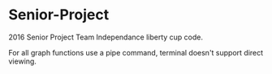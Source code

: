 # Senior-Project
2016 Senior Project
Team Independance liberty cup code.

For all graph functions use a pipe command, terminal doesn't support direct viewing.